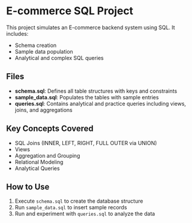 # E-commerce SQL Project

This project simulates an E-commerce backend system using SQL. It includes:
- Schema creation
- Sample data population
- Analytical and complex SQL queries

## Files

- **schema.sql**: Defines all table structures with keys and constraints
- **sample_data.sql**: Populates the tables with sample entries
- **queries.sql**: Contains analytical and practice queries including views, joins, and aggregations

## Key Concepts Covered

- SQL Joins (INNER, LEFT, RIGHT, FULL OUTER via UNION)
- Views
- Aggregation and Grouping
- Relational Modeling
- Analytical Queries

## How to Use

1. Execute `schema.sql` to create the database structure
2. Run `sample_data.sql` to insert sample records
3. Run and experiment with `queries.sql` to analyze the data
